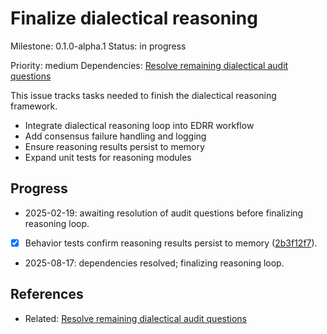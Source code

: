 # Finalize dialectical reasoning
Milestone: 0.1.0-alpha.1
Status: in progress

Priority: medium
Dependencies: [Resolve remaining dialectical audit questions](archived/Resolve-remaining-dialectical-audit-questions.md)

This issue tracks tasks needed to finish the dialectical reasoning framework.

- Integrate dialectical reasoning loop into EDRR workflow
- Add consensus failure handling and logging
- Ensure reasoning results persist to memory
- Expand unit tests for reasoning modules

## Progress
- 2025-02-19: awaiting resolution of audit questions before finalizing reasoning loop.
- [x] Behavior tests confirm reasoning results persist to memory ([2b3f12f7](../commit/2b3f12f7)).
- 2025-08-17: dependencies resolved; finalizing reasoning loop.

## References
- Related: [Resolve remaining dialectical audit questions](archived/Resolve-remaining-dialectical-audit-questions.md)
